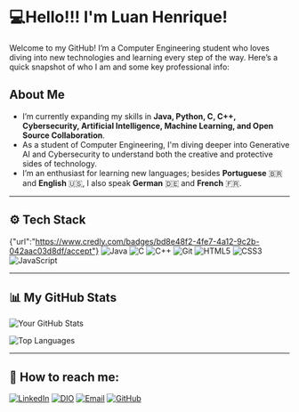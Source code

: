 


# 💻Hello!!! I'm Luan Henrique!

Welcome to my GitHub! I’m a Computer Engineering student who loves diving into new technologies and learning every step of the way. Here’s a quick snapshot of who I am and some key professional info:

## About Me
- I’m currently expanding my skills in **Java, Python, C, C++, Cybersecurity, Artificial Intelligence, Machine Learning, and Open Source Collaboration**.
- As a student of Computer Engineering, I'm diving deeper into Generative AI and Cybersecurity to understand both the creative and protective sides of technology.
-  I’m an enthusiast for learning new languages; besides **Portuguese** 🇧🇷 and **English** 🇺🇸, I also speak **German** 🇩🇪 and **French** 🇫🇷.
---

## ⚙️ Tech Stack
{"url":"https://www.credly.com/badges/bd8e48f2-4fe7-4a12-9c2b-042aac03d8df/accept"}
![Java](https://img.shields.io/badge/Java-000?style=for-the-badge&logo=java)
![C](https://img.shields.io/badge/C-000?style=for-the-badge&logo=c)
![C++](https://img.shields.io/badge/C++-000?style=for-the-badge&logo=cplusplus)
![Git](https://img.shields.io/badge/Git-000?style=for-the-badge&logo=git)
![HTML5](https://img.shields.io/badge/HTML5-000?style=for-the-badge&logo=html5)
![CSS3](https://img.shields.io/badge/CSS3-000?style=for-the-badge&logo=css3)
![JavaScript](https://img.shields.io/badge/JavaScript-000?style=for-the-badge&logo=javascript)

---

## 📊 My GitHub Stats
![Your GitHub Stats](https://github-readme-stats.vercel.app/api?username=Arb-Luan&show_icons=true&theme=radical)

![Top Languages](https://github-readme-stats.vercel.app/api/top-langs/?username=Arb-Luan&layout=compact&theme=radical)

---

## 🤝 How to reach me:
[![LinkedIn](https://img.shields.io/badge/LinkedIn-0077B5?style=for-the-badge&logo=linkedin&logoColor=white)](https://www.linkedin.com/in/luan-henrique-386672276/)
[![DIO](https://img.shields.io/badge/DIO-00A8E1?style=for-the-badge&logo=digitalinnovationone&logoColor=white)](https://www.dio.me/users/arbeit_hluan)
[![Email](https://img.shields.io/badge/Email-D14836?style=for-the-badge&logo=gmail&logoColor=white)](mailto:arbeit.hluan@gmail.com)
[![GitHub](https://img.shields.io/badge/GitHub-100000?style=for-the-badge&logo=github&logoColor=white)](https://github.com/Arb-Luan)
